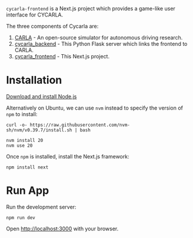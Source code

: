 `cycarla-frontend` is a Next.js project which provides a game-like user interface for CYCARLA.

The three components of Cycarla are:
1. [CARLA](https://github.com/carla-simulator/carla) - An open-source simulator for autonomous driving research.
2. [cycarla_backend](https://github.com/tensorturtle/cycarla/tree/main/cycarla-backend) - This Python Flask server which links the frontend to CARLA.
3. [cycarla_frontend](https://github.com/tensorturtle/cycarla/tree/main/cycarla-frontend) - This Next.js project.

# Installation

[Download and install Node.js](https://nodejs.org/)

Alternatively on Ubuntu, we can use `nvm` instead to specify the version of `npm` to install:
```
curl -o- https://raw.githubusercontent.com/nvm-sh/nvm/v0.39.7/install.sh | bash
```
```
nvm install 20
nvm use 20
```


Once `npm` is installed, install the Next.js framework:
```
npm install next
```

# Run App

Run the development server:

```
npm run dev
```

Open [http://localhost:3000](http://localhost:3000) with your browser.
